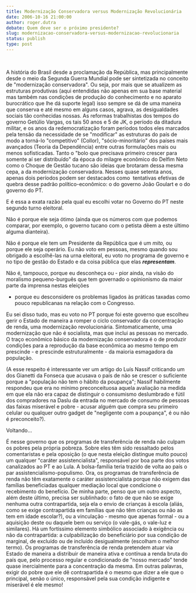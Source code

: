 ```yaml
---
title: Modernização Conservadora versus Modernização Revolucionária
date: 2006-10-16 21:00:00
author: roger.dutra
debate: Quem deve ser o próximo presidente?
slug: modernizacao-conservadora-versus-modernizacao-revolucionaria
status: publish 
type: post
---
```


 


 <!--
 @page { margin: 2cm }
 P { margin-bottom: 0.21cm }
 -->
 
A história do
Brasil desde a proclamação da República, mas
principalmente desde o meio da Segunda Guerra Mundial pode ser
sintetizada no conceito de "modernização
conservadora". Ou seja, por mais que se atualizem as estruturas
produtivas (aqui entendidas não apenas em sua base material
mas também nas condições de produção
do conhecimento e no aparato burocrático que lhe dá
suporte legal) isso sempre se dá de uma maneira que conserva e
até mesmo em alguns casos, agrava, as desigualdades sociais
tão conhecidas nossas. As reformas trabalhistas dos tempos do
governo Getúlio Vargas, os tais 50 anos e 5 de JK, o período
da ditadura militar, e os anos da redemocratização
foram períodos todos eles marcados pela tensão da
necessidade de se "modificar" as estruturas do país
de modo a torná-lo "competitivo" (Collor),
"sócio-minoritário" dos países mais
avançados (Teoria da Dependência) entre outras
formulações mais ou menos sofisticadas. Tanto o "bolo
que precisava primeiro crescer para somente aí ser
distribuído" da época do milagre econômico
do Delfim Neto como o Choque de Gestão tucano são
ideias que brotaram dessa mesma cepa, a da modernização
conservadora. Nesses quase setenta anos, apenas dois períodos
podem ser destacados como  tentativas efetivas de quebra desse
padrão político-econômico: o do governo João
Goulart e o do governo do PT. 

<!--
D(["mb","</p>\n<p style\u003d\"margin-bottom:0cm\">E é essa a exata\nrazão pela qual eu escolhi votar no Governo do PT neste\nsegundo turno eleitoral. \n</p>\n<p style\u003d\"margin-bottom:0cm\">Não é\nporque ele seja ótimo (ainda que os números com que\npodemos comparar, por exemplo, o governo tucano com o petista dêem\na este último alguma dianteira).</p>\n<p style\u003d\"margin-bottom:0cm\">Não é\nporque ele tem um Presidente da República que é um\n<i>mito, </i><span style\u003d\"font-style:normal\">ou porque ele seja\noperário. Eu não voto em pessoas, mesmo quando sou\nobrigado a escolhê-las na urna eleitoral, eu voto no programa\nde governo e no tipo de gestão do Estado e da coisa pública\nque elas <span style\u003d\"font-style:italic;font-weight:bold\">representam</span>.</span></p>\n<p style\u003d\"margin-bottom:0cm;font-style:normal\">Não\né, tampouco, porque eu desconheça ou - pior ainda, na\nvisão do moralismo pequeno-burguês que tem\ngovernado o opinionismo da maior parte da imprensa nestas eleições\n- porque eu desconsidere os problemas ligados às práticas\ntaxadas como pouco republicanas na relação com o\nCongresso.</p>\n<p style\u003d\"margin-bottom:0cm;font-style:normal\">Eu\nsei disso tudo, mas eu voto no PT porque foi este governo que\nescolheu gerir o Estado de maneira a romper o ciclo conservador da\nconcentração de renda, uma modernização revolucionária. Sintomaticamente, uma modernização que não é socialista, mas que inclui as pessoas no mercado. O traço econômico básico da modernização conservadora é o de produzir condições para a reprodução da base econômica ao mesmo tempo em prescinde - e prescinde estruturalmente - da maioria esmagadora da população. (A esse respeito é interessante ver um artigo do Luís Nassif criticando um dos Gianetti da Fonseca que acusava o país de não se crescer o suficiente porque a &quot;população não tem o hábito da poupança&quot;; Nassif habilmente respondeu que era no mínimo preconceituosa aquela avaliação na medida em que ela não era capaz de distinguir o consumismo deslumbrado e fútil dos compradores na Daslu da entrada no mercado de consumo de pessoas das faixas miserável e pobre - acusar alguém que compra seu primeiro celular ou qualquer outro gadget de &quot;negligente com a poupança&quot;, é ou não é preconceito?).\n",1]
);

//-->




E é essa a exata
razão pela qual eu escolhi votar no Governo do PT neste
segundo turno eleitoral. 



Não é
porque ele seja ótimo (ainda que os números com que
podemos comparar, por exemplo, o governo tucano com o petista dêem
a este último alguma dianteira).


Não é
porque ele tem um Presidente da República que é um
*mito,* ou porque ele seja operário. Eu não voto
em pessoas, mesmo quando sou obrigado a escolhê-las na urna
eleitoral, eu voto no programa de governo e no tipo de gestão
do Estado e da coisa pública que elas ***representam***.


Não
é, tampouco, porque eu desconheça ou - pior ainda, na
visão do moralismo pequeno-burguês que tem governado o
opinionismo da maior parte da imprensa nestas eleições
- porque eu desconsidere os problemas ligados às práticas
taxadas como pouco republicanas na relação com o
Congresso.


Eu
sei disso tudo, mas eu voto no PT porque foi este governo que
escolheu gerir o Estado de maneira a romper o ciclo conservador da
concentração de renda, uma modernização
revolucionária. Sintomaticamente, uma modernização
que não é socialista, mas que inclui as pessoas no
mercado. O traço econômico básico da modernização
conservadora é o de produzir condições para a
reprodução da base econômica ao mesmo tempo em
prescinde - e prescinde estruturalmente - da maioria esmagadora da
população. 



(A
esse respeito é interessante ver um artigo do Luís
Nassif criticando um dos Gianetti da Fonseca que acusava o país
de não se crescer o suficiente porque a "população
não tem o hábito da poupança"; Nassif
habilmente respondeu que era no mínimo preconceituosa aquela
avaliação na medida em que ela não era capaz de
distinguir o consumismo deslumbrado e fútil dos compradores na
Daslu da entrada no mercado de consumo de pessoas das faixas
miserável e pobre - acusar alguém que compra seu
primeiro celular ou qualquer outro gadget de "negligente com a
poupança", é ou não é preconceito?).

<!--
D(["mb","</p><p style\u003d\"margin-bottom:0cm;font-style:normal\">Voltando...<br></p>\n<p style\u003d\"margin-bottom:0cm\">É nesse governo\nque os programas de transferência de renda não culpam os\npobres pela própria pobreza. Sobre eles têm sido ressaltado pelos comentaristas\ne pela oposição (o que nesta eleição distingue muito pouco) um qualquer &quot;caráter assistencialista&quot;, responsável\npor boa parte dos votos canalizados ao PT e ao Lula. A bolsa-família\nteria trazido de volta ao país o par\nassistencialismo-populismo. Ora, os programas de transferência de\nrenda não têm exatamente o caráter\nassistencialista porque não exigem das famílias\nbeneficiadas qualquer mediação local que condicione o\nrecebimento do benefício. De minha parte, penso que um outro\naspecto, além deste último, precisa ser sublinhado: o\nfato de que não se exige nenhuma outra contrapartida, seja ela o envio de\ncrianças à escola (aliás, como se exige\ncontrapartida em famílias que não têm crianças\nou não as tem em idade escolar?), ou a vinculação\n- mesmo que apenas formal - ou a aquisição deste\nou daquele bem ou serviço (o vale-gás, o vale-luz e\nsimilares). Há um fortíssimo elemento simbólico\nassociado à exigência ou não da contrapartida: a\nculpabilização do beneficiário por\nsua condição de marginal, de excluído ou de\nincluído desigualmente (escolham o melhor termo). Os programas\nde transferência de renda pretendem atuar via Estado de maneira\na distribuir de maneira ativa e contínua a renda bruta do país\nque, pelo processo regular e condicionado de &quot;nosso mercado&quot;\ntende quase inercialmente para a concentração da mesma.\nEm outras palavras, exigir do pobre que ele dê contrapartida é\no mesmo que dizer a ele que o principal, senão o único,\nresponsável pela sua condição indigente e\nmiserável é ele mesmo!</p><br><p style\u003d\"margin-bottom:0cm\"><br></p><p style\u003d\"margin-bottom:0cm\">Continua....<br></p>",1]
);

//-->




Voltando...


É nesse governo
que os programas de transferência de renda não culpam os
pobres pela própria pobreza. Sobre eles têm sido
ressaltado pelos comentaristas e pela oposição (o que
nesta eleição distingue muito pouco) um qualquer
"caráter assistencialista", responsável por
boa parte dos votos canalizados ao PT e ao Lula. A bolsa-família
teria trazido de volta ao país o par
assistencialismo-populismo. Ora, os programas de transferência
de renda não têm exatamente o caráter
assistencialista porque não exigem das famílias
beneficiadas qualquer mediação local que condicione o
recebimento do benefício. De minha parte, penso que um outro
aspecto, além deste último, precisa ser sublinhado: o
fato de que não se exige nenhuma outra contrapartida, seja ela
o envio de crianças à escola (aliás, como se
exige contrapartida em famílias que não têm
crianças ou não as tem em idade escolar?), ou a
vinculação - mesmo que apenas formal - ou a aquisição
deste ou daquele bem ou serviço (o vale-gás, o vale-luz
e similares). Há um fortíssimo elemento simbólico
associado à exigência ou não da contrapartida: a
culpabilização do beneficiário por sua condição
de marginal, de excluído ou de incluído desigualmente
(escolham o melhor termo). Os programas de transferência de
renda pretendem atuar via Estado de maneira a distribuir de maneira
ativa e contínua a renda bruta do país que, pelo
processo regular e condicionado de "nosso mercado" tende
quase inercialmente para a concentração da mesma. Em
outras palavras, exigir do pobre que ele dê contrapartida é
o mesmo que dizer a ele que o principal, senão o único,
responsável pela sua condição indigente e
miserável é ele mesmo!


